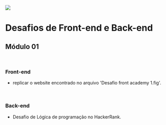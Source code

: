 ![](https://i.imgur.com/xG74tOh.png)

# Desafios de Front-end e Back-end


## Módulo 01

<br>

### Front-end

- replicar o website encontrado no arquivo 'Desafio front academy 1.fig'.

<br>

### Back-end

- Desafio de Lógica de programação no HackerRank.